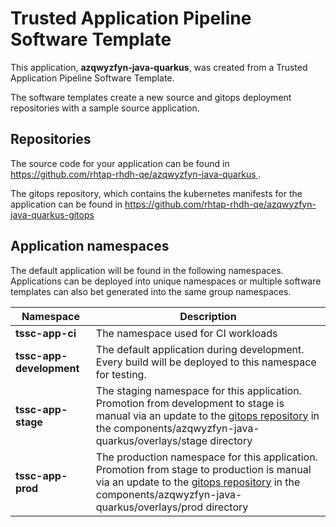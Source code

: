 # Trusted Application Pipeline Software Template

This application, **azqwyzfyn-java-quarkus**, was created from a Trusted Application Pipeline Software Template.

The software templates create a new source and gitops deployment repositories with a sample source application. 

## Repositories

The source code for your application can be found in [https://github.com/rhtap-rhdh-qe/azqwyzfyn-java-quarkus ](https://github.com/rhtap-rhdh-qe/azqwyzfyn-java-quarkus ).
 
The gitops repository, which contains the kubernetes manifests for the application can be found in 
[https://github.com/rhtap-rhdh-qe/azqwyzfyn-java-quarkus-gitops ](https://github.com/rhtap-rhdh-qe/azqwyzfyn-java-quarkus-gitops ) 

## Application namespaces 

The default application will be found in the following namespaces. Applications can be deployed into unique namespaces or multiple software templates can also bet generated into the same group namespaces.  

|  Namespace   |  Description   |  
| -------- | -------- |
| **tssc-app-ci** | The namespace used for CI workloads |
| **tssc-app-development** | The default application during development. Every build will be deployed to this namespace for testing. |
| **tssc-app-stage** | The staging namespace for this application. Promotion from development to stage is manual via an update to the [gitops repository](https://github.com/rhtap-rhdh-qe/azqwyzfyn-java-quarkus-gitops ) in the components/azqwyzfyn-java-quarkus/overlays/stage directory |
| **tssc-app-prod** | The production namespace for this application. Promotion from stage to production is manual via an update to the [gitops repository](https://github.com/rhtap-rhdh-qe/azqwyzfyn-java-quarkus-gitops ) in the components/azqwyzfyn-java-quarkus/overlays/prod directory |